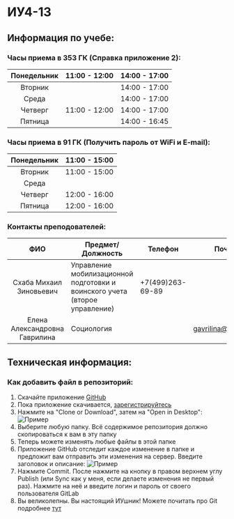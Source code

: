 # ИУ4-13
## Информация по учебе:

### Часы приема в 353 ГК (Справка приложение 2):
| Понедельник | 11:00 - 12:00 | 14:00 - 17:00 |
|:-----------:|---------------|---------------|
|   Вторник   |               | 14:00 - 17:00 |
|    Среда    |               | 14:00 - 17:00 |
|   Четверг   | 11:00 - 12:00 | 14:00 - 17:00 |
|   Пятница   |               | 14:00 - 16:45 |
### Часы приема в 91 ГК (Получить пароль от WiFi и E-mail):
| Понедельник | 11:00 - 15:00 |
|:-----------:|---------------|
|   Вторник   | 11:00 - 15:00 |
|    Среда    |               |
|   Четверг   | 12:00 - 16:00 |
|   Пятница   | 12:00 - 16:00 |
### Контакты преподователей:
|              ФИО              | Предмет/Должность                                                           | Телефон          | Почта              |
|:-----------------------------:|-----------------------------------------------------------------------------|------------------|--------------------|
|    Схаба Михаил Зиновьевич    | Управление мобилизационной подготовки и воинского учета (второе управление) | +7(499)263-69-89 |                    |
| Елена Александровна Гаврилина |  Социология                                                                 |                  | gavrilina@bmstu.ru |
## Техническая информация:
### Как добавить файл в репозиторий:
1. Скачайте приложение [GitHub](https://desktop.github.com/)
2. Пока приложение скачивается, [зарегистрируйтесь](https://github.com/join?source=header-home)
3. Нажмите на "Clone or Download", затем на "Open in Desktop":
![Пример](http://i.imgur.com/0Z6SOAA.png)
4. Выберите любую папку. Всё содержимое репозитория должно скопироваться к вам в эту папку
5. Теперь можете изменять любые файлы в этой папке
6. Приложение GitHub отследит каждое изменение в папке и предложит вам отправить эти изменения на сервер. Введите заголовок и описание:
![Пример](http://i.imgur.com/2XkFgzn.png)
7. Нажмите Commit. После нажмите на кнопку в правом верхнем углу Publish (или Sync как у меня, если делаете изменения не первый раз). Нажмите на неё и введите логин и пароль от своего пользователя GitLab
8. Вы великолепны. Вы настоящий ИУшник! Можете почитать про Git подробнее [тут](https://githowto.com/ru)
